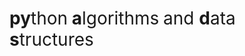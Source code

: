 <h1>py<span style="font-weight:normal">thon</span> a<span style="font-weight:normal">lgorithms</span> <span style="font-weight:normal">and </span>d<span style="font-weight:normal">ata </span>s<span style="font-weight:normal">tructures</span></h1>